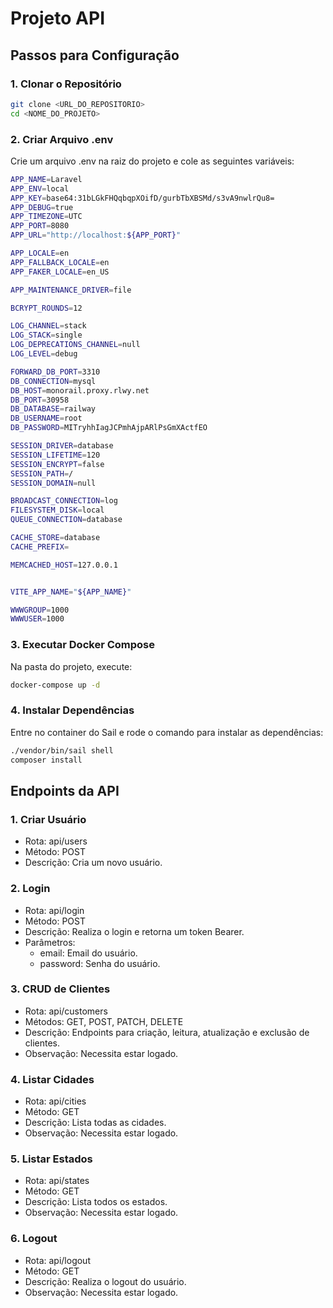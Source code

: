 # Projeto API

## Passos para Configuração

### 1. Clonar o Repositório
```bash
git clone <URL_DO_REPOSITORIO>
cd <NOME_DO_PROJETO>
```

### 2. Criar Arquivo .env
Crie um arquivo .env na raiz do projeto e cole as seguintes variáveis:
```bash
APP_NAME=Laravel
APP_ENV=local
APP_KEY=base64:31bLGkFHQqbqpXOifD/gurbTbXBSMd/s3vA9nwlrQu8=
APP_DEBUG=true
APP_TIMEZONE=UTC
APP_PORT=8080
APP_URL="http://localhost:${APP_PORT}"

APP_LOCALE=en
APP_FALLBACK_LOCALE=en
APP_FAKER_LOCALE=en_US

APP_MAINTENANCE_DRIVER=file

BCRYPT_ROUNDS=12

LOG_CHANNEL=stack
LOG_STACK=single
LOG_DEPRECATIONS_CHANNEL=null
LOG_LEVEL=debug

FORWARD_DB_PORT=3310
DB_CONNECTION=mysql
DB_HOST=monorail.proxy.rlwy.net
DB_PORT=30958
DB_DATABASE=railway
DB_USERNAME=root
DB_PASSWORD=MITryhhIagJCPmhAjpARlPsGmXActfEO

SESSION_DRIVER=database
SESSION_LIFETIME=120
SESSION_ENCRYPT=false
SESSION_PATH=/
SESSION_DOMAIN=null

BROADCAST_CONNECTION=log
FILESYSTEM_DISK=local
QUEUE_CONNECTION=database

CACHE_STORE=database
CACHE_PREFIX=

MEMCACHED_HOST=127.0.0.1


VITE_APP_NAME="${APP_NAME}"

WWWGROUP=1000
WWWUSER=1000
```
### 3. Executar Docker Compose
Na pasta do projeto, execute:
```bash
docker-compose up -d
```
### 4. Instalar Dependências
Entre no container do Sail e rode o comando para instalar as dependências:
```bash
./vendor/bin/sail shell
composer install
```
## Endpoints da API
### 1. Criar Usuário
* Rota: api/users
* Método: POST
* Descrição: Cria um novo usuário.
### 2. Login
* Rota: api/login
* Método: POST
* Descrição: Realiza o login e retorna um token Bearer.
* Parâmetros:
    * email: Email do usuário.
    * password: Senha do usuário.
### 3. CRUD de Clientes
* Rota: api/customers
* Métodos: GET, POST, PATCH, DELETE
* Descrição: Endpoints para criação, leitura, atualização e exclusão de clientes.
* Observação: Necessita estar logado.
### 4. Listar Cidades
* Rota: api/cities
* Método: GET
* Descrição: Lista todas as cidades.
* Observação: Necessita estar logado.
### 5. Listar Estados
* Rota: api/states
* Método: GET
* Descrição: Lista todos os estados.
* Observação: Necessita estar logado.
### 6. Logout
* Rota: api/logout
* Método: GET
* Descrição: Realiza o logout do usuário.
* Observação: Necessita estar logado.
